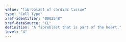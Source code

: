 ```yaml
---
value: "fibroblast of cardiac tissue"
type: "Cell Type"
xref-identifier: "0002548"
xref-dataSource: "CL"
definition: "A fibroblast that is part of the heart."
level: "4"
---
```

